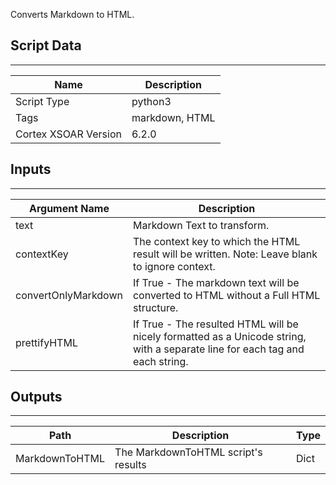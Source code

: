 Converts Markdown to HTML.

## Script Data
---

| **Name** | **Description** |
| --- | --- |
| Script Type | python3 |
| Tags | markdown, HTML |
| Cortex XSOAR Version | 6.2.0 |

## Inputs
---

| **Argument Name** | **Description** |
| --- | --- |
| text | Markdown Text to transform. |
| contextKey | The context key to which the HTML result will be written. Note: Leave blank to ignore context. |
| convertOnlyMarkdown | If True - The markdown text will be converted to HTML without a Full HTML structure. |
| prettifyHTML | If True - The resulted HTML will be nicely formatted as a Unicode string, with a separate line for each tag and each string. |

## Outputs
---

| **Path** | **Description** | **Type** |
| --- | --- | --- |
| MarkdownToHTML | The MarkdownToHTML script's results | Dict |
